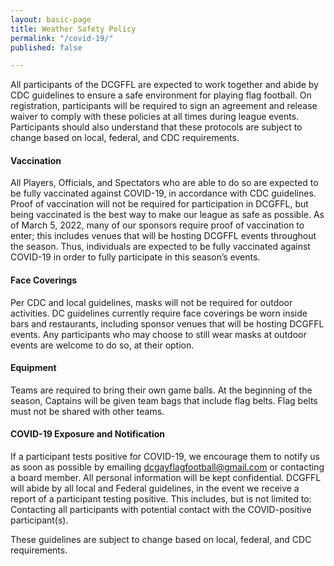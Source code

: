 ```yaml
---
layout: basic-page
title: Weather Safety Policy
permalink: "/covid-19/"
published: false

---
```

All participants of the DCGFFL are expected to work together and abide by CDC guidelines to ensure a safe environment for playing flag football.  On registration, participants will be required to sign an agreement and release waiver to comply with these policies at all times during league events.  Participants should also understand that these protocols are subject to change based on local, federal, and CDC requirements.

#### Vaccination

All Players, Officials, and Spectators who are able to do so are expected to be fully vaccinated against COVID-19, in accordance with CDC guidelines. Proof of vaccination will not be required for participation in DCGFFL, but being vaccinated is the best way to make our league as safe as possible. As of March 5, 2022, many of our sponsors require proof of vaccination to enter; this includes venues that will be hosting DCGFFL events throughout the season. Thus, individuals are expected to be fully vaccinated against COVID-19 in order to fully participate in this season’s events.

#### Face Coverings

Per CDC and local guidelines, masks will not be required for outdoor activities. DC guidelines currently require face coverings be worn inside bars and restaurants, including sponsor venues that will be hosting DCGFFL events. Any participants who may choose to still wear masks at outdoor events are welcome to do so, at their option.

#### Equipment

Teams are required to bring their own game balls. At the beginning of the season, Captains will be given team bags that include flag belts. Flag belts must not be shared with other teams.

#### COVID-19 Exposure and Notification

If a participant tests positive for COVID-19, we encourage them to notify us as soon as possible by emailing dcgayflagfootball@gmail.com or contacting a board member. All personal information will be kept confidential. DCGFFL will abide by all local and Federal guidelines, in the event we receive a report of a participant testing positive. This includes, but is not limited to: Contacting all participants with potential contact with the COVID-positive participant(s).

These guidelines are subject to change based on local, federal, and CDC requirements.